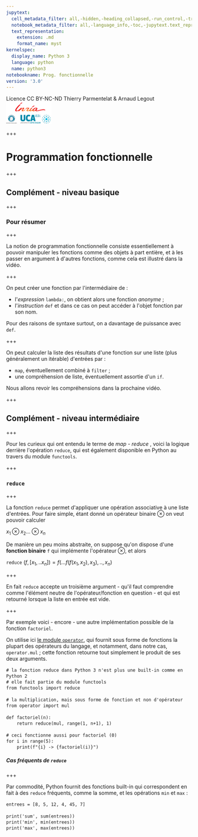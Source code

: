 ```yaml
---
jupytext:
  cell_metadata_filter: all,-hidden,-heading_collapsed,-run_control,-trusted
  notebook_metadata_filter: all,-language_info,-toc,-jupytext.text_representation.jupytext_version,-jupytext.text_representation.format_version
  text_representation:
    extension: .md
    format_name: myst
kernelspec:
  display_name: Python 3
  language: python
  name: python3
notebookname: Prog. fonctionnelle
version: '3.0'
---
```


<div class="licence">
<span>Licence CC BY-NC-ND</span>
<span>Thierry Parmentelat &amp; Arnaud Legout</span>
<span><img src="media/both-logos-small-alpha.png" /></span>
</div>

+++

# Programmation fonctionnelle

+++

## Complément - niveau basique

+++

### Pour résumer

+++

La notion de programmation fonctionnelle consiste essentiellement à pouvoir manipuler les fonctions comme des objets à part entière, et à les passer en argument à d'autres fonctions, comme cela est illustré dans la vidéo.

+++

On peut créer une fonction par l'intermédiaire de :

 * l'*expression* `lambda:`, on obtient alors une fonction *anonyme* ;
 * l'*instruction* `def` et dans ce cas on peut accéder à l'objet fonction par son nom.

Pour des raisons de syntaxe surtout, on a davantage de puissance avec `def`.

+++

On peut calculer la liste des résultats d'une fonction sur une liste (plus généralement un itérable) d'entrées par :

 * `map`, éventuellement combiné à `filter` ;
 * une compréhension de liste, éventuellement assortie d'un `if`.

Nous allons revoir les compréhensions dans la prochaine vidéo.

+++

## Complément - niveau intermédiaire

+++

Pour les curieux qui ont entendu le terme de *map - reduce* , voici la logique derrière l'opération `reduce`, qui est également disponible en Python au travers du module `functools`.

+++

### `reduce`

+++

La fonction `reduce` permet d'appliquer une opération associative à une liste d'entrées. Pour faire simple, étant donné un opérateur binaire $\otimes$ on veut pouvoir calculer

 $x_1 \otimes x_2 ... \otimes x_n$

De manière un peu moins abstraite, on suppose qu'on dispose d'une **fonction binaire** `f` qui implémente l'opérateur $\otimes$, et alors 

   `reduce` $( f, [x_1, .. x_n] ) = f ( ... f(f(x_1,x_2), x_3), .. , x_n)$

+++

En fait `reduce` accepte un troisième argument - qu'il faut comprendre comme l'élément neutre de l'opérateur/fonction en question - et qui est retourné lorsque la liste en entrée est vide.

+++

Par exemple voici - encore - une autre implémentation possible de la fonction `factoriel`.

On utilise ici [le module `operator`](https://docs.python.org/3/library/operator.html), qui fournit sous forme de fonctions la plupart des opérateurs du langage, et notamment, dans notre cas, `operator.mul` ; cette fonction retourne tout simplement le produit de ses deux arguments.

```{code-cell}
# la fonction reduce dans Python 3 n'est plus une built-in comme en Python 2
# elle fait partie du module functools
from functools import reduce

# la multiplication, mais sous forme de fonction et non d'opérateur
from operator import mul

def factoriel(n):
    return reduce(mul, range(1, n+1), 1)

# ceci fonctionne aussi pour factoriel (0)
for i in range(5):
    print(f"{i} -> {factoriel(i)}")
```

##### Cas fréquents de `reduce`

+++

Par commodité, Python fournit des fonctions built-in qui correspondent en fait à des `reduce` fréquents, comme la somme, et les opérations `min` et `max` :

```{code-cell}
entrees = [8, 5, 12, 4, 45, 7]

print('sum', sum(entrees))
print('min', min(entrees))
print('max', max(entrees))
```
